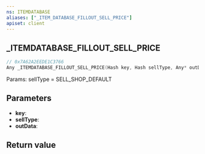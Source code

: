 ```yaml
---
ns: ITEMDATABASE
aliases: ["_ITEM_DATABASE_FILLOUT_SELL_PRICE"]
apiset: client
---
```

## _ITEMDATABASE_FILLOUT_SELL_PRICE

```c
// 0x7A62A2EEDE1C3766
Any _ITEMDATABASE_FILLOUT_SELL_PRICE(Hash key, Hash sellType, Any* outData);
```

Params: sellType = SELL_SHOP_DEFAULT

## Parameters
* **key**:
* **sellType**:
* **outData**:

## Return value